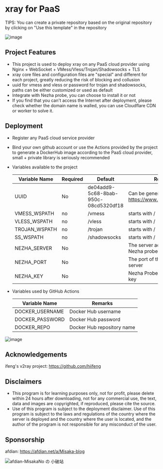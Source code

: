 # xray for PaaS

TIPS: You can create a private repository based on the original repository by clicking on "Use this template" in the repository

![image](https://user-images.githubusercontent.com/122191366/212063458-2def0e1a-805a-4451-ae62-324b67abee47.png)

## Project Features

* This project is used to deploy xray on any PaaS cloud provider using Nginx + WebSocket + VMess/Vless/Trojan/Shadowsocks + TLS
* xray core files and configuration files are "special" and different for each project, greatly reducing the risk of blocking and collusion
* uuid for vmess and vless or password for trojan and shadowsocks, paths can be either customized or used as default
* Integrate with Nezha probe, you can choose to install it or not
* If you find that you can't access the Internet after deployment, please check whether the domain name is walled, you can use Cloudflare CDN or worker to solve it.

## Deployment

* Register any PaaS cloud service provider
* Bind your own github account or use the Actions provided by the project to generate a DockerHub image according to the PaaS cloud provider, small + private library is seriously recommended
* Variables available to the project

  | Variable Name | Required | Default | Remarks |
  | ------------ | ------ | ------ | ------ |
  | UUID | No | de04add9-5c68-8bab-950c-08cd5320df18 | Can be generated online at https://www.uuidgenerator.net/ |
  | VMESS_WSPATH | no | /vmess | starts with / |
  | VLESS_WSPATH | no | /vless | starts with / |
  | TROJAN_WSPATH |no | /trojan | starts with / |
  | SS_WSPATH | no | /shadowsocks | starts with / |
  | NEZHA_SERVER | No | | The server address of the Nezha probe server |
  | NEZHA_PORT | No | |  The port of the Nezha probe server |
  | NEZHA_KEY | No | | Nezha Probe client-specific key |

* Variables used by GitHub Actions

  | Variable Name | Remarks |
  | ------------- | -------------- |
  |DOCKER_USERNAME|Docker Hub username|
  |DOCKER_PASSWORD|Docker Hub password|
  |DOCKER_REPO|Docker Hub repository name|

![image](https://user-images.githubusercontent.com/116990986/211692321-34df154a-320a-448f-9abe-2efab9c53550.png)

## Acknowledgements

ifeng's v2ray project: https://github.com/hiifeng

## Disclaimers

* This program is for learning purposes only, not for profit, please delete within 24 hours after downloading, not for any commercial use, the text, data and images are copyrighted, if reproduced, please cite the source.
* Use of this program is subject to the deployment disclaimer. Use of this program is subject to the laws and regulations of the country where the server is deployed and the country where the user is located, and the author of the program is not responsible for any misconduct of the user.

## Sponsorship

afdian: https://afdian.net/a/Misaka-blog

![afdian-MisakaNo の 小破站](https://user-images.githubusercontent.com/122191366/211533469-351009fb-9ae8-4601-992a-abbf54665b68.jpg)
